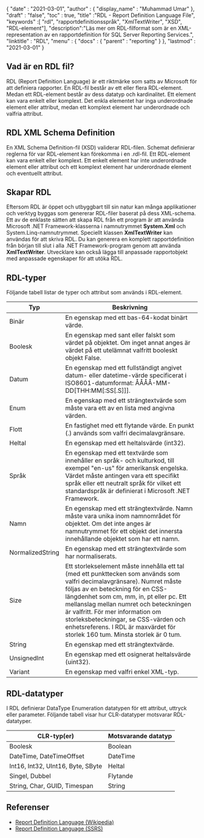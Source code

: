 {
  "date" : "2021-03-01",
  "author" : {
    "display_name" : "Muhammad Umar"
},
  "draft" : "false",
  "toc" : true,
  "title" :"RDL - Report Definition Language File",
  "keywords" :[ "rdl", "rapportdefinitionsspråk", "XmlTextWriter", "XSD", "RDL-element"],
  "description":"Läs mer om RDL-filformat som är en XML-representation av en rapportdefinition för SQL Server Reporting Services.",
  "linktitle" : "RDL",
  "menu" : {
    "docs" : {
      "parent" : "reporting"
}
},
  "lastmod" : "2021-03-01"
}

## Vad är en RDL fil? ##

RDL (Report Definition Language) är ett riktmärke som satts av Microsoft för att definiera rapporter. En RDL-fil består av ett eller flera RDL-element. Medan ett RDL-element består av dess datatyp och kardinalitet. Ett element kan vara enkelt eller komplext. Det enkla elementet har inga underordnade element eller attribut, medan ett komplext element har underordnade och valfria attribut.

## RDL XML Schema Definition
En XML Schema Definition-fil (XSD) validerar RDL-filen. Schemat definierar reglerna för var RDL-element kan förekomma i en .rdl-fil. Ett RDL-element kan vara enkelt eller komplext. Ett enkelt element har inte underordnade element eller attribut och ett komplext element har underordnade element och eventuellt attribut.

## Skapar RDL
Eftersom RDL är öppet och utbyggbart till sin natur kan många applikationer och verktyg byggas som genererar RDL-filer baserat på dess XML-schema. Ett av de enklaste sätten att skapa RDL från ett program är att använda Microsoft .NET Framework-klasserna i namnutrymmet **System.Xml** och System.Linq-namnutrymmet. Speciellt klassen **XmlTextWriter** kan användas för att skriva RDL. Du kan generera en komplett rapportdefinition från början till slut i alla .NET Framework-program genom att använda **XmlTextWriter**. Utvecklare kan också lägga till anpassade rapportobjekt med anpassade egenskaper för att utöka RDL.

## RDL-typer
Följande tabell listar de typer och attribut som används i RDL-element.

|Typ|Beskrivning|
---|---|
|Binär |En egenskap med ett bas-64-kodat binärt värde.|
|Boolesk| En egenskap med sant eller falskt som värdet på objektet. Om inget annat anges är värdet på ett utelämnat valfritt booleskt objekt False.|
|Datum |En egenskap med ett fullständigt angivet datum- eller datetime-värde specificerat i ISO8601-datumformat: ÅÅÅÅ-MM-DD[THH:MM[:SS[.S]]].|
|Enum |En egenskap med ett strängtextvärde som måste vara ett av en lista med angivna värden.|
|Flott |En fastighet med ett flytande värde. En punkt (.) används som valfri decimalavgränsare.|
|Heltal |En egenskap med ett heltalsvärde (int32).|
|Språk |En egenskap med ett textvärde som innehåller en språk- och kulturkod, till exempel "en-us" för amerikansk engelska. Värdet måste antingen vara ett specifikt språk eller ett neutralt språk för vilket ett standardspråk är definierat i Microsoft .NET Framework.|
|Namn |En egenskap med ett strängtextvärde. Namn måste vara unika inom namnområdet för objektet. Om det inte anges är namnutrymmet för ett objekt det innersta innehållande objektet som har ett namn.|
|NormalizedString |En egenskap med ett strängtextvärde som har normaliserats.|
|Size |Ett storlekselement måste innehålla ett tal (med ett punkttecken som används som valfri decimalavgränsare). Numret måste följas av en beteckning för en CSS-längdenhet som cm, mm, in, pt eller pc. Ett mellanslag mellan numret och beteckningen är valfritt. För mer information om storleksbeteckningar, se CSS-värden och enhetsreferens. I RDL är maxvärdet för storlek 160 tum. Minsta storlek är 0 tum.|
|String |En egenskap med ett strängtextvärde.|
|UnsignedInt |En egenskap med ett osignerat heltalsvärde (uint32).|
|Variant |En egenskap med valfri enkel XML-typ.|

## RDL-datatyper
I RDL definierar DataType Enumeration datatypen för ett attribut, uttryck eller parameter. Följande tabell visar hur CLR-datatyper motsvarar RDL-datatyper.

|CLR-typ(er) |Motsvarande datatyp|
---|---|
|Boolesk| Boolean|
|DateTime, DateTimeOffset |DateTime|
|Int16, Int32, UInt16, Byte, SByte |Heltal|
|Singel, Dubbel |Flytande|
|String, Char, GUID, Timespan |String|


## Referenser ##

- [Report Definition Language (Wikipedia)](https://en.wikipedia.org/wiki/Report_Definition_Language)
- [Report Definition Language (SSRS)](https://learn.microsoft.com/en-us/sql/reporting-services/reports/report-definition-language-ssrs)

